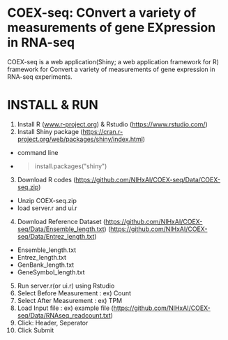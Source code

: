 # COEX-seq: COnvert a variety of measurements of gene EXpression in RNA-seq

COEX-seq is a web application(Shiny; a web application framework for R) framework for Convert a variety of measurements of gene expression in RNA-seq experiments. 


# INSTALL & RUN

1. Install R (www.r-project.org) & Rstudio (https://www.rstudio.com/)
2. Install Shiny package (https://cran.r-project.org/web/packages/shiny/index.html)
  - command line  
  - > install.packages("shiny") 
3. Download R codes (https://github.com/NIHxAI/COEX-seq/Data/COEX-seq.zip)
  - Unzip COEX-seq.zip
  - load server.r and ui.r
4. Download Reference Dataset (https://github.com/NIHxAI/COEX-seq/Data/Ensemble_length.txt) (https://github.com/NIHxAI/COEX-seq/Data/Entrez_length.txt)
  - Ensemble_length.txt
  - Entrez_length.txt
  - GenBank_length.txt
  - GeneSymbol_length.txt
5. Run server.r(or ui.r) using Rstudio
6. Select Before Measurement : ex) Count
7. Select After Measurement : ex) TPM
8. Load Input file : ex) example file (https://github.com/NIHxAI/COEX-seq/Data/RNAseq_readcount.txt)
9. Click: Header, Seperator
10. Click Submit




